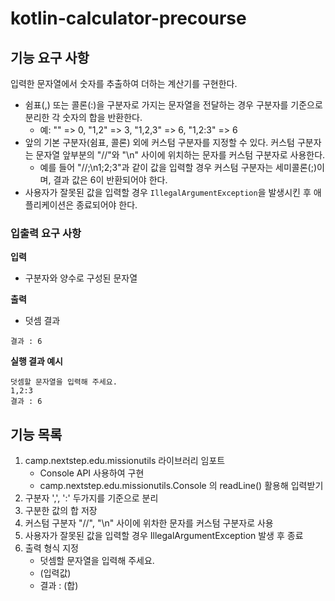 # kotlin-calculator-precourse

## 기능 요구 사항

입력한 문자열에서 숫자를 추출하여 더하는 계산기를 구현한다.

- 쉼표(,) 또는 콜론(:)을 구분자로 가지는 문자열을 전달하는 경우 구분자를 기준으로 분리한 각 숫자의 합을 반환한다.
    - 예: "" => 0, "1,2" => 3, "1,2,3" => 6, "1,2:3" => 6
- 앞의 기본 구분자(쉼표, 콜론) 외에 커스텀 구분자를 지정할 수 있다. 커스텀 구분자는 문자열 앞부분의 "//"와 "\n" 사이에 위치하는 문자를 커스텀 구분자로 사용한다.
    - 예를 들어 "//;\n1;2;3"과 같이 값을 입력할 경우 커스텀 구분자는 세미콜론(;)이며, 결과 값은 6이 반환되어야 한다.
- 사용자가 잘못된 값을 입력할 경우 `IllegalArgumentException`을 발생시킨 후 애플리케이션은 종료되어야 한다.

### 입출력 요구 사항

**입력**

- 구분자와 양수로 구성된 문자열

**출력**

- 덧셈 결과

```
결과 : 6
```

**실행 결과 예시**

```
덧셈할 문자열을 입력해 주세요.
1,2:3
결과 : 6
```

## 기능 목록
1. camp.nextstep.edu.missionutils 라이브러리 임포트
   - Console API 사용하여 구현
   - camp.nextstep.edu.missionutils.Console 의 readLine() 활용해 입력받기
2. 구분자 ',', ':' 두가지를 기준으로 분리
3. 구분한 값의 합 저장
4. 커스텀 구분자 "//", "\n" 사이에 위차한 문자를 커스텀 구분자로 사용
5. 사용자가 잘못된 값을 입력할 경우 IllegalArgumentException 발생 후 종료
6. 출력 형식 지정
   - 덧셈할 문자열을 입력해 주세요.
   - (입력값)
   - 결과 : (합)
